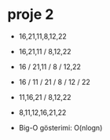 # proje 2
* 16,21,11,8,12,22
* 16,21,11  /  8,12,22
* 16  /  21,11  /  8  /  12,22
* 16  /  11  /  21  /  8  /  12  /  22
* 11,16,21  /  8,12,22
* 8,11,12,16,21,22

* Big-O gösterimi: O(nlogn)